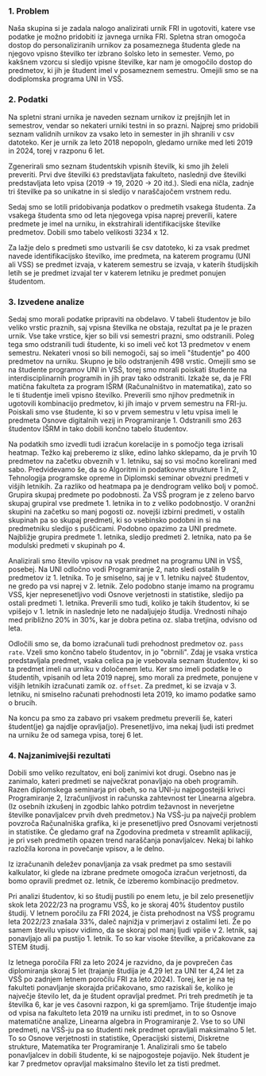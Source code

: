 ### 1. Problem

Naša skupina si je zadala nalogo analizirati urnik FRI in ugotoviti, katere vse podatke je možno pridobiti iz javnega urnika FRI. Spletna stran omogoča dostop do personaliziranih urnikov za posameznega študenta glede na njegovo vpisno številko ter izbrano šolsko leto in semester. Vemo, po kakšnem vzorcu si sledijo vpisne številke, kar nam je omogočilo dostop do predmetov, ki jih je študent imel v posameznem semestru. Omejili smo se na dodiplomska programa UNI in VSŠ.


### 2. Podatki

Na spletni strani urnika je naveden seznam urnikov iz prejšnjih let in semestrov, vendar so nekateri urniki testni in so prazni. Najprej smo pridobili seznam validnih urnikov za vsako leto in semester in jih shranili v csv datoteko. Ker je urnik za leto 2018 nepopoln, gledamo urnike med leti 2019 in 2024, torej v razponu 6 let.

Zgenerirali smo seznam študentskih vpisnih številk, ki smo jih želeli preveriti. Prvi dve številki `63` predstavljata fakulteto, naslednji dve številki predstavljata leto vpisa (2019 -> 19, 2020 -> 20 itd.). Sledi ena ničla, zadnje tri številke pa so unikatne in si sledijo v naraščajočem vrstnem redu.

Sedaj smo se lotili pridobivanja podatkov o predmetih vsakega študenta. Za vsakega študenta smo od leta njegovega vpisa naprej preverili, katere predmete je imel na urniku, in ekstrahirali identifikacijske številke predmetov. Dobili smo tabelo velikosti 3234 x 12.

Za lažje delo s predmeti smo ustvarili še csv datoteko, ki za vsak predmet navede identifikacijsko številko, ime predmeta, na katerem programu (UNI ali VSS) se predmet izvaja, v katerem semestru se izvaja, v katerih študijskih letih se je predmet izvajal ter v katerem letniku je predmet ponujen študentom.


### 3. Izvedene analize

Sedaj smo morali podatke pripraviti na obdelavo. V tabeli študentov je bilo veliko vrstic praznih, saj vpisna številka ne obstaja, rezultat pa je le prazen urnik. Vse take vrstice, kjer so bili vsi semestri prazni, smo odstranili. Poleg tega smo odstranili tudi študente, ki so imeli več kot 13 predmetov v enem semestru. Nekateri vnosi so bili nemogoči, saj so imeli "študentje" po 400 predmetov na urniku. Skupno je bilo odstranjenih 498 vrstic. Omejili smo se na študente programov UNI in VSŠ, torej smo morali poiskati študente na interdisciplinarnih programih in jih prav tako odstraniti. Izkaže se, da je FRI matična fakulteta za program IŠRM (Računalništvo in matematika), zato so le ti študentje imeli vpisno številko. Preverili smo njihov predmetnik in ugotovili kombinacijo predmetov, ki jih imajo v prvem semestru na FRI-ju. Poiskali smo vse študente, ki so v prvem semestru v letu vpisa imeli le predmeta Osnove digitalnih vezij in Programiranje 1. Odstranili smo 263 študentov IŠRM in tako dobili končno tabelo študentov.

Na podatkih smo izvedli tudi izračun korelacije in s pomočjo tega izrisali heatmap. Težko kaj preberemo iz slike, edino lahko sklepamo, da je prvih 10 predmetov na začetku obveznih v 1. letniku, saj so vsi močno korelirani med sabo. Predvidevamo še, da so Algoritmi in podatkovne strukture 1 in 2, Tehnologija programske opreme in Diplomski seminar obvezni predmeti v višjih letnikih. Za razliko od heatmapa pa je dendrogram veliko bolj v pomoč. Grupira skupaj predmete po podobnosti. Za VSŠ program je z zeleno barvo skupaj grupiral vse predmete 1. letnika in to z veliko podobnostjo. V oranžni skupini na začetku so manj pogosti oz. novejši izbirni predmeti, v ostalih skupinah pa so skupaj predmeti, ki so vsebinsko podobni in si na predmetniku sledijo s puščicami. Podobno opazimo za UNI predmete. Najbližje grupira predmete 1. letnika, sledijo predmeti 2. letnika, nato pa še modulski predmeti v skupinah po 4.

Analizirali smo število vpisov na vsak predmet na programu UNI in VSŠ, posebej. Na UNI odločno vodi Programiranje 2, nato sledi ostalih 9 predmetov iz 1. letnika. To je smiselno, saj je v 1. letniku največ študentov, ne gredo pa vsi naprej v 2. letnik. Zelo podobno stanje imamo na programu VSS, kjer nepresenetljivo vodi Osnove verjetnosti in statistike, sledijo pa ostali predmeti 1. letnika.  Preverili smo tudi, koliko je takih študentov, ki se vpišejo v 1. letnik in naslednje leto ne nadaljujejo študija. Vrednosti nihajo med približno 20% in 30%, kar je dobra petina oz. slaba tretjina, odvisno od leta.

Odločili smo se, da bomo izračunali tudi prehodnost predmetov oz. `pass rate`. Vzeli smo končno tabelo študentov, in jo "obrnili". Zdaj je vsaka vrstica predstavljala predmet, vsaka celica pa je vsebovala seznam študentov, ki so ta predmet imeli na urniku v določenem letu. Ker smo imeli podatke le o študentih, vpisanih od leta 2019 naprej, smo morali za predmete, ponujene v višjih letnikih izračunati zamik oz. `offset`. Za predmet, ki se izvaja v 3. letniku, ni smiselno računati prehodnosti leta 2019, ko imamo podatke samo o brucih. 

Na koncu pa smo za zabavo pri vsakem predmetu preverili še, kateri študent(je) ga najdlje opravlja(jo). Presenetljivo, ima nekaj ljudi isti predmet na urniku že od samega vpisa, torej 6 let. 


### 4. Najzanimivejši rezultati

Dobili smo veliko rezultatov, eni bolj zanimivi kot drugi. Osebno nas je zanimalo, kateri predmeti se največkrat ponavljajo na obeh programih. Razen diplomskega seminarja pri obeh, so na UNI-ju najpogostejši krivci Programiranje 2, Izračunljivost in računska zahtevnost ter Linearna algebra. (Iz osebnih izkušenj in zgodbic lahko potrdim težavnost in neverjetne številke ponavljalcev prvih dveh predmetov.) Na VSŠ-ju pa največji problem povzroča Računalniška grafika, ki je presenetljivo pred Osnovami verjetnosti in statistike. Če gledamo graf na Zgodovina predmeta v streamlit aplikaciji, je pri vseh predmetih opazen trend naraščanja ponavljalcev. Nekaj bi lahko razložila korona in povečanje vpisov, a le delno.

Iz izračunanih deležev ponavljanja za vsak predmet pa smo sestavili kalkulator, ki glede na izbrane predmete omogoča izračun verjetnosti, da bomo opravili predmet oz. letnik, če izberemo kombinacijo predmetov.

Pri analizi študentov, ki so študij pustili po enem letu, je bil zelo presenetljiv skok leta 2022/23 na programu VSŠ, ko je skoraj 40% študentov pustilo študij. V letnem poročilu za FRI 2024, je čista prehodnost na VSŠ programu leta 2022/23 znašala 33%, daleč najnižja v primerjavi z ostalimi leti. Že po samem številu vpisov vidimo, da se skoraj pol manj ljudi vpiše v 2. letnik, saj ponavljajo ali pa pustijo 1. letnik. To so kar visoke številke, a pričakovane za STEM študij.

Iz letnega poročila FRI za leto 2024 je razvidno, da je povprečen čas diplomiranja skoraj 5 let (trajanje študija je 4,29 let za UNI ter 4,24 let za VSŠ po zadnjem letnem poročilu FRI za leto 2024). Torej, ker je na tej fakulteti ponavljanje skorajda pričakovano, smo raziskali še, koliko je največje število let, da je študent opravljal predmet. Pri treh predmetih je ta številka 6, kar je ves časovni razpon, ki ga spremljamo. Trije študentje imajo od vpisa na fakulteto leta 2019 na urniku isti predmet, in to so Osnove matematične analize, Linearna algebra in Programiranje 2.  Vse to so UNI predmeti, na VSŠ-ju pa so študenti nek predmet opravljali maksimalno 5 let. To so Osnove verjetnosti in statistike, Operacijski sistemi, Diskretne strukture, Matematika ter Programiranje 1. Analizirali smo še tabelo ponavljalcev in dobili študente, ki se najpogosteje pojavijo. Nek študent je kar 7 predmetov opravljal maksimalno število let za tisti predmet.
